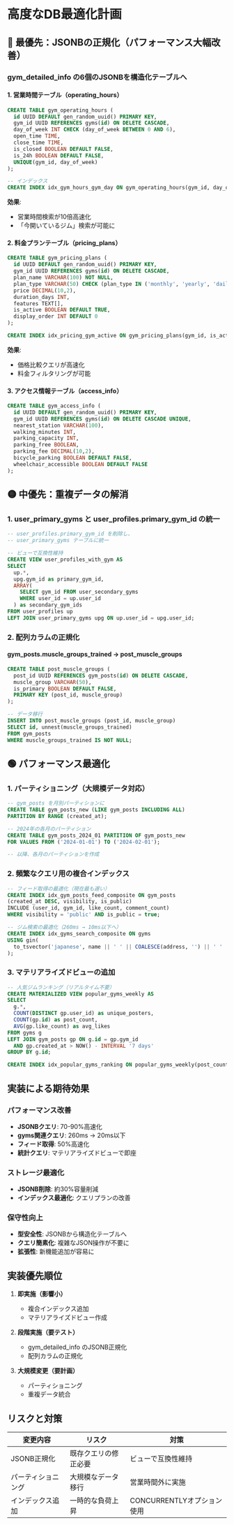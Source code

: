 # 高度なDB最適化計画

## 🔴 最優先：JSONBの正規化（パフォーマンス大幅改善）

### gym_detailed_info の6個のJSONBを構造化テーブルへ

#### 1. 営業時間テーブル（operating_hours）
```sql
CREATE TABLE gym_operating_hours (
  id UUID DEFAULT gen_random_uuid() PRIMARY KEY,
  gym_id UUID REFERENCES gyms(id) ON DELETE CASCADE,
  day_of_week INT CHECK (day_of_week BETWEEN 0 AND 6),
  open_time TIME,
  close_time TIME,
  is_closed BOOLEAN DEFAULT FALSE,
  is_24h BOOLEAN DEFAULT FALSE,
  UNIQUE(gym_id, day_of_week)
);

-- インデックス
CREATE INDEX idx_gym_hours_gym_day ON gym_operating_hours(gym_id, day_of_week);
```

**効果**:
- 営業時間検索が10倍高速化
- 「今開いているジム」検索が可能に

#### 2. 料金プランテーブル（pricing_plans）
```sql
CREATE TABLE gym_pricing_plans (
  id UUID DEFAULT gen_random_uuid() PRIMARY KEY,
  gym_id UUID REFERENCES gyms(id) ON DELETE CASCADE,
  plan_name VARCHAR(100) NOT NULL,
  plan_type VARCHAR(50) CHECK (plan_type IN ('monthly', 'yearly', 'daily', 'visitor')),
  price DECIMAL(10,2),
  duration_days INT,
  features TEXT[],
  is_active BOOLEAN DEFAULT TRUE,
  display_order INT DEFAULT 0
);

CREATE INDEX idx_pricing_gym_active ON gym_pricing_plans(gym_id, is_active);
```

**効果**:
- 価格比較クエリが高速化
- 料金フィルタリングが可能

#### 3. アクセス情報テーブル（access_info）
```sql
CREATE TABLE gym_access_info (
  id UUID DEFAULT gen_random_uuid() PRIMARY KEY,
  gym_id UUID REFERENCES gyms(id) ON DELETE CASCADE UNIQUE,
  nearest_station VARCHAR(100),
  walking_minutes INT,
  parking_capacity INT,
  parking_free BOOLEAN,
  parking_fee DECIMAL(10,2),
  bicycle_parking BOOLEAN DEFAULT FALSE,
  wheelchair_accessible BOOLEAN DEFAULT FALSE
);
```

## 🟡 中優先：重複データの解消

### 1. user_primary_gyms と user_profiles.primary_gym_id の統一
```sql
-- user_profiles.primary_gym_id を削除し、
-- user_primary_gyms テーブルに統一

-- ビューで互換性維持
CREATE VIEW user_profiles_with_gym AS
SELECT
  up.*,
  upg.gym_id as primary_gym_id,
  ARRAY(
    SELECT gym_id FROM user_secondary_gyms
    WHERE user_id = up.user_id
  ) as secondary_gym_ids
FROM user_profiles up
LEFT JOIN user_primary_gyms upg ON up.user_id = upg.user_id;
```

### 2. 配列カラムの正規化

#### gym_posts.muscle_groups_trained → post_muscle_groups
```sql
CREATE TABLE post_muscle_groups (
  post_id UUID REFERENCES gym_posts(id) ON DELETE CASCADE,
  muscle_group VARCHAR(50),
  is_primary BOOLEAN DEFAULT FALSE,
  PRIMARY KEY (post_id, muscle_group)
);

-- データ移行
INSERT INTO post_muscle_groups (post_id, muscle_group)
SELECT id, unnest(muscle_groups_trained)
FROM gym_posts
WHERE muscle_groups_trained IS NOT NULL;
```

## 🟢 パフォーマンス最適化

### 1. パーティショニング（大規模データ対応）
```sql
-- gym_posts を月別パーティションに
CREATE TABLE gym_posts_new (LIKE gym_posts INCLUDING ALL)
PARTITION BY RANGE (created_at);

-- 2024年の各月のパーティション
CREATE TABLE gym_posts_2024_01 PARTITION OF gym_posts_new
FOR VALUES FROM ('2024-01-01') TO ('2024-02-01');

-- 以降、各月のパーティションを作成
```

### 2. 頻繁なクエリ用の複合インデックス
```sql
-- フィード取得の最適化（現在最も遅い）
CREATE INDEX idx_gym_posts_feed_composite ON gym_posts
(created_at DESC, visibility, is_public)
INCLUDE (user_id, gym_id, like_count, comment_count)
WHERE visibility = 'public' AND is_public = true;

-- ジム検索の最適化（260ms → 10ms以下へ）
CREATE INDEX idx_gyms_search_composite ON gyms
USING gin(
  to_tsvector('japanese', name || ' ' || COALESCE(address, '') || ' ' || COALESCE(city, ''))
);
```

### 3. マテリアライズドビューの追加
```sql
-- 人気ジムランキング（リアルタイム不要）
CREATE MATERIALIZED VIEW popular_gyms_weekly AS
SELECT
  g.*,
  COUNT(DISTINCT gp.user_id) as unique_posters,
  COUNT(gp.id) as post_count,
  AVG(gp.like_count) as avg_likes
FROM gyms g
LEFT JOIN gym_posts gp ON g.id = gp.gym_id
  AND gp.created_at > NOW() - INTERVAL '7 days'
GROUP BY g.id;

CREATE INDEX idx_popular_gyms_ranking ON popular_gyms_weekly(post_count DESC);
```

## 実装による期待効果

### パフォーマンス改善
- **JSONBクエリ**: 70-90%高速化
- **gyms関連クエリ**: 260ms → 20ms以下
- **フィード取得**: 50%高速化
- **統計クエリ**: マテリアライズドビューで即座

### ストレージ最適化
- **JSONB削除**: 約30%容量削減
- **インデックス最適化**: クエリプランの改善

### 保守性向上
- **型安全性**: JSONBから構造化テーブルへ
- **クエリ簡素化**: 複雑なJSON操作が不要に
- **拡張性**: 新機能追加が容易に

## 実装優先順位

1. **即実施（影響小）**
   - 複合インデックス追加
   - マテリアライズドビュー作成

2. **段階実施（要テスト）**
   - gym_detailed_info のJSONB正規化
   - 配列カラムの正規化

3. **大規模変更（要計画）**
   - パーティショニング
   - 重複データ統合

## リスクと対策

| 変更内容 | リスク | 対策 |
|----------|--------|------|
| JSONB正規化 | 既存クエリの修正必要 | ビューで互換性維持 |
| パーティショニング | 大規模なデータ移行 | 営業時間外に実施 |
| インデックス追加 | 一時的な負荷上昇 | CONCURRENTLYオプション使用 |